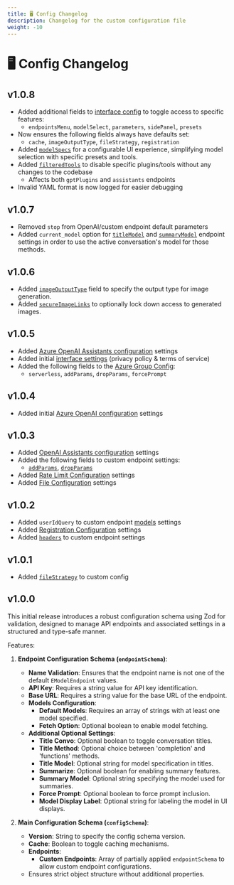 ```yaml
---
title: 🖥️ Config Changelog
description: Changelog for the custom configuration file
weight: -10
---
```


# 🖥️ Config Changelog

## v1.0.8

- Added additional fields to [interface config](./custom_config.md#interface-object-structure) to toggle access to specific features:
    - `endpointsMenu`, `modelSelect`, `parameters`, `sidePanel`, `presets`
- Now ensures the following fields always have defaults set:
    - `cache`, `imageOutputType`, `fileStrategy`, `registration`
- Added [`modelSpecs`](./custom_config.md#model-specs-object-structure) for a configurable UI experience, simplifying model selection with specific presets and tools.
- Added [`filteredTools`](./custom_config.md#filteredtools) to disable specific plugins/tools without any changes to the codebase
    - Affects both `gptPlugins` and `assistants` endpoints
- Invalid YAML format is now logged for easier debugging

## v1.0.7

- Removed `stop` from OpenAI/custom endpoint default parameters
- Added `current_model` option for [`titleModel`](./custom_config.md#titlemodel) and [`summaryModel`](./custom_config.md#summarymodel) endpoint settings in order to use the active conversation's model for those methods.

## v1.0.6

- Added [`imageOutputType`](./custom_config.md#imageoutputtype) field to specify the output type for image generation.
- Added [`secureImageLinks`](./custom_config.md#secureimagelinks) to optionally lock down access to generated images.

## v1.0.5

- Added [Azure OpenAI Assistants configuration](./custom_config.md#assistants) settings
- Added initial [interface settings](./custom_config.md#interface-object-structure) (privacy policy & terms of service)
- Added the following fields to the [Azure Group Config](./custom_config.md#group-object-structure):
    - `serverless`, `addParams`, `dropParams`, `forcePrompt`

## v1.0.4

- Added initial [Azure OpenAI configuration](./custom_config.md#azure-openai-object-structure) settings

## v1.0.3

- Added [OpenAI Assistants configuration](./custom_config.md#assistants-endpoint-object-structure) settings
- Added the following fields to custom endpoint settings:
    - [`addParams`](./custom_config.md#addparams), [`dropParams`](./custom_config.md#dropparams)
- Added [Rate Limit Configuration](./custom_config.md#ratelimits) settings
- Added [File Configuration](./custom_config.md#fileconfig) settings

## v1.0.2
- Added `userIdQuery` to custom endpoint [models](./custom_config.md#models) settings
- Added [Registration Configuration](./custom_config.md#registration) settings
- Added [`headers`](./custom_config.md#headers) to custom endpoint settings

## v1.0.1
- Added [`fileStrategy`](./custom_config.md#filestrategy) to custom config

## v1.0.0

This initial release introduces a robust configuration schema using Zod for validation, designed to manage API endpoints and associated settings in a structured and type-safe manner.

Features:

1. **Endpoint Configuration Schema (`endpointSchema`)**:
   - **Name Validation**: Ensures that the endpoint name is not one of the default `EModelEndpoint` values.
   - **API Key**: Requires a string value for API key identification.
   - **Base URL**: Requires a string value for the base URL of the endpoint.
   - **Models Configuration**:
     - **Default Models**: Requires an array of strings with at least one model specified.
     - **Fetch Option**: Optional boolean to enable model fetching.
   - **Additional Optional Settings**:
     - **Title Convo**: Optional boolean to toggle conversation titles.
     - **Title Method**: Optional choice between 'completion' and 'functions' methods.
     - **Title Model**: Optional string for model specification in titles.
     - **Summarize**: Optional boolean for enabling summary features.
     - **Summary Model**: Optional string specifying the model used for summaries.
     - **Force Prompt**: Optional boolean to force prompt inclusion.
     - **Model Display Label**: Optional string for labeling the model in UI displays.

2. **Main Configuration Schema (`configSchema`)**:
   - **Version**: String to specify the config schema version.
   - **Cache**: Boolean to toggle caching mechanisms.
   - **Endpoints**:
     - **Custom Endpoints**: Array of partially applied `endpointSchema` to allow custom endpoint configurations.
   - Ensures strict object structure without additional properties.

